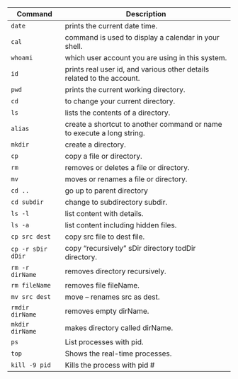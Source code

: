 <!-- # Linux Terminal related commands -->


Command | Description
------- | -------------
`date`| prints the current date time.
`cal` | command is used to display a calendar in your shell.
`whoami` |  which user account you are using in this system.
`id` | prints real user id, and various other details related to the account.
`pwd` | prints the current working directory.
`cd` |  to change your current directory.
`ls` | lists the contents of a directory.
`alias` |create a shortcut to another command or name to execute a long string.
`mkdir` | create a directory.
`cp` | copy a file or directory.
`rm` | removes or deletes a file or directory.
`mv` | moves or renames a file or directory.
`cd ..` | go up to parent directory
`cd subdir` | change to subdirectory subdir.
`ls -l` | list content with details.
`ls -a` | list content including hidden files.
`cp src dest`| copy src file to dest file.
`cp -r sDir dDir` | copy “recursively” sDir directory todDir directory.
`rm -r dirName` | removes directory recursively.
`rm fileName` | removes file fileName.
`mv src dest` | move – renames src as dest.
`rmdir dirName` | removes empty dirName.
`mkdir dirName` | makes directory called dirName.
`ps` | List processes with pid.
`top` | Shows the real-time processes.
`kill -9 pid` | Kills the process with pid #

